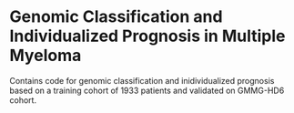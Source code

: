# Genomic Classification and Individualized Prognosis in Multiple Myeloma

Contains code for genomic classification and inidividualized prognosis based on a training cohort of 1933 patients and validated on GMMG-HD6 cohort.
